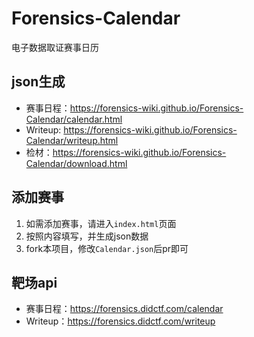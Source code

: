 # Forensics-Calendar
电子数据取证赛事日历

## json生成

- 赛事日程：https://forensics-wiki.github.io/Forensics-Calendar/calendar.html
- Writeup: https://forensics-wiki.github.io/Forensics-Calendar/writeup.html
- 检材：https://forensics-wiki.github.io/Forensics-Calendar/download.html

## 添加赛事
1. 如需添加赛事，请进入`index.html`页面
2. 按照内容填写，并生成json数据
3. fork本项目，修改`Calendar.json`后pr即可

## 靶场api

- 赛事日程：https://forensics.didctf.com/calendar
- Writeup：https://forensics.didctf.com/writeup
